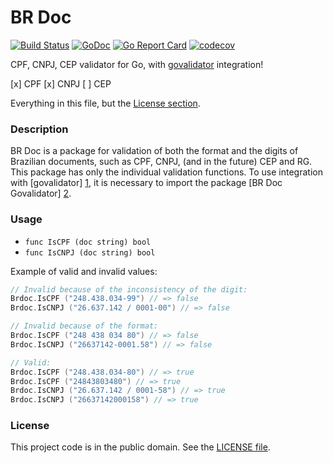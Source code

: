 # BR Doc

[![Build Status](https://travis-ci.org/Nhanderu/brdoc.svg?branch=master)](https://travis-ci.org/Nhanderu/brdoc)
[![GoDoc](https://godoc.org/github.com/Nhanderu/brdoc?status.png)](https://godoc.org/github.com/Nhanderu/brdoc)
[![Go Report Card](https://goreportcard.com/badge/github.com/Nhanderu/brdoc)](https://goreportcard.com/report/github.com/Nhanderu/brdoc)
[![codecov](https://codecov.io/gh/Nhanderu/brdoc/branch/master/graph/badge.svg)](https://codecov.io/gh/Nhanderu/brdoc)

CPF, CNPJ, CEP validator for Go, with [govalidator][1] integration!

[x] CPF
[x] CNPJ
[ ] CEP

Everything in this file, but the [License section](#license).

### Description

BR Doc is a package for validation of both the format and the digits of Brazilian documents, such as CPF, CNPJ, (and in the future) CEP and RG. This package has only the individual validation functions. To use integration with [govalidator] [1], it is necessary to import the package [BR Doc Govalidator] [2].

### Usage

- `func IsCPF (doc string) bool`
- `func IsCNPJ (doc string) bool`

Example of valid and invalid values:

```go
// Invalid because of the inconsistency of the digit:
Brdoc.IsCPF ("248.438.034-99") // => false
Brdoc.IsCNPJ ("26.637.142 / 0001-00") // => false

// Invalid because of the format:
Brdoc.IsCPF ("248 438 034 80") // => false
Brdoc.IsCNPJ ("26637142-0001.58") // => false

// Valid:
Brdoc.IsCPF ("248.438.034-80") // => true
Brdoc.IsCPF ("24843803480") // => true
Brdoc.IsCNPJ ("26.637.142 / 0001-58") // => true
Brdoc.IsCNPJ ("26637142000158") // => true
```


### License

This project code is in the public domain. See the [LICENSE file][3].

[1]: https://github.com/asaskevich/govalidator
[2]: https://github.com/Nhanderu/brdoc/govalidator
[3]: https://github.com/Nhanderu/brdoc/blob/master/LICENSE
